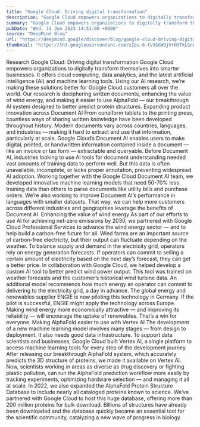 ```yaml
---
title: "Google Cloud: Driving digital transformation"
description: "Google Cloud empowers organizations to digitally transform themselves into smarter businesses. It offers cloud computing, data analytics, and the latest artificial intelligence (AI) and machine learning tools."
summary: "Google Cloud empowers organizations to digitally transform themselves into smarter businesses. It offers cloud computing"
pubDate: "Wed, 14 Jun 2023 14:51:00 +0000"
source: "DeepMind Blog"
url: "https://deepmind.google/discover/blog/google-cloud-driving-digital-transformation/"
thumbnail: "https://lh3.googleusercontent.com/xIps-6-tV3GGWQjVrHYTkLGnXAdZwmjG6jOAgECP5aynUXKeAfUhWv7fFfjPaV8Jmn3B3IabKBeDzBtB491hJAozuAhdQ-TUtZ5dzy9dmE1zWC-J=w528-h297-n-nu-rw"
---
```


Research
Google Cloud: Driving digital transformation
Google Cloud empowers organizations to digitally transform themselves into smarter businesses. It offers cloud computing, data analytics, and the latest artificial intelligence (AI) and machine learning tools.
Using our AI research, we’re making these solutions better for Google Cloud customers all over the world.
Our research is deciphering written documents, enhancing the value of wind energy, and making it easier to use AlphaFold — our breakthrough AI system designed to better predict protein structures.
Expanding product innovation across Document AI
From cuneiform tablets to the printing press, countless ways of sharing written knowledge have been developed throughout history. Modern documents vary across countries, languages, and industries — making it hard to extract and use that information, particularly at scale.
Google Cloud’s Document AI enables users to make digital, printed, or handwritten information contained inside a document — like an invoice or tax form — extractable and queryable.
Before Document AI, industries looking to use AI tools for document understanding needed vast amounts of training data to perform well. But this data is often unavailable, incomplete, or lacks proper annotation, preventing widespread AI adoption.
Working together with the Google Cloud Document AI team, we developed innovative machine learning models that need 50-70% less training data than others to parse documents like utility bills and purchase orders.
We’re also working to improve Document AI’s performance in languages with smaller datasets. That way, we can help more customers across different industries and geographies leverage the benefits of Document AI.
Enhancing the value of wind energy
As part of our efforts to use AI for achieving net-zero emissions by 2030, we partnered with Google Cloud Professional Services to advance the wind energy sector — and to help build a carbon-free future for all.
Wind farms are an important source of carbon-free electricity, but their output can fluctuate depending on the weather. To balance supply and demand in the electricity grid, operators rely on energy generation forecasts. If operators can commit to selling a certain amount of electricity based on the next day’s forecast, they can get a better price.
In collaboration with Google Cloud, we helped develop a custom AI tool to better predict wind power output. This tool was trained on weather forecasts and the customer’s historical wind turbine data. An additional model recommends how much energy an operator can commit to delivering to the electricity grid, a day in advance.
The global energy and renewables supplier ENGIE is now piloting this technology in Germany. If the pilot is successful, ENGIE might apply the technology across Europe. Making wind energy more economically attractive — and improving its reliability — will encourage the uptake of renewables. That’s a win for everyone.
Making AlphaFold easier to use with Vertex AI
The development of a new machine learning model involves many stages — from design to deployment. It also needs good data infrastructure. To support data scientists and businesses, Google Cloud built Vertex AI, a single platform to access machine learning tools for every step of the development journey.
After releasing our breakthrough AlphaFold system, which accurately predicts the 3D structure of proteins, we made it available on Vertex AI. Now, scientists working in areas as diverse as drug discovery or fighting plastic pollution, can run the AlphaFold prediction workflow more easily by tracking experiments, optimizing hardware selection — and managing it all at scale.
In 2022, we also expanded the AlphaFold Protein Structure Database to include nearly all cataloged proteins known to science. We’ve partnered with Google Cloud to host this huge database, offering more than 200 million proteins for bulk download. Billions of structures have already been downloaded and the database quickly became an essential tool for the scientific community, catalyzing a new wave of progress in biology.